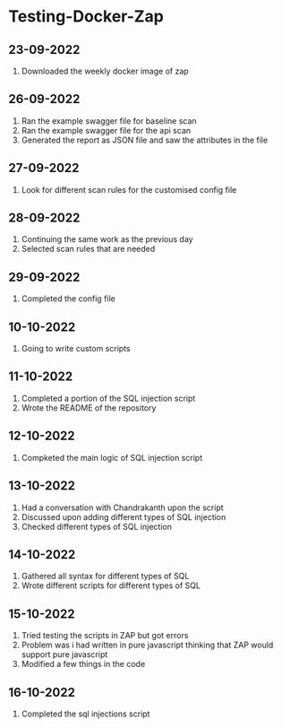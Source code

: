 # Testing-Docker-Zap

## 23-09-2022
<ol>
<li>Downloaded the weekly docker image of zap</li>
</ol>

## 26-09-2022
<ol>
<li>Ran the example swagger file for baseline scan</li>
<li>Ran the example swagger file for the api scan </li>
<li>Generated the report as JSON file and saw the attributes in the file</li>
</ol>

## 27-09-2022
<ol>
<li>Look for different scan rules for the customised config file</li>
</ol>

## 28-09-2022
<ol>
<li>Continuing the same work as the previous day</li>
<li>Selected scan rules that are needed</li>
</ol>

## 29-09-2022
<ol>
<li>Completed the config file</li>
</ol>

## 10-10-2022
<ol>
<li>Going to write custom scripts</li>
</ol>

## 11-10-2022
<ol>
<li>Completed a portion of the SQL injection script</li>
<li>Wrote the README of the repository</li>
</ol>

## 12-10-2022
<ol>
<li>Compketed the main logic of SQL injection script</li>
</ol>

## 13-10-2022
<ol>
<li>Had a conversation with Chandrakanth upon the script</li>
<li>Discussed upon adding different types of SQL injection</li>
<li>Checked different types of SQL injection</li>
</ol>

## 14-10-2022
<ol>
<li>Gathered all syntax for different types of SQL</li>
<li>Wrote different scripts for different types of SQL</li>
</ol>

## 15-10-2022
<ol>
<li>Tried testing the scripts in ZAP but got errors</li>
<li>Problem was i had written in pure javascript thinking that ZAP would support pure javascript</li>
<li>Modified a few things in the code</li>
</ol>

## 16-10-2022
<ol>
<li>Completed the sql injections script</li>
</ol>